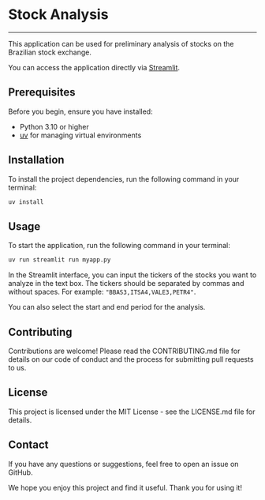 # Stock Analysis

---

This application can be used for preliminary analysis of stocks on the Brazilian stock exchange.

You can access the application directly via [Streamlit](https://share.streamlit.io/yuriishizawa/stock_analysis/main/myapp.py).

## Prerequisites

Before you begin, ensure you have installed:

* Python 3.10 or higher
* [uv](https://astral.sh/uv/) for managing virtual environments

## Installation

To install the project dependencies, run the following command in your terminal:

```bash
uv install
```

## Usage

To start the application, run the following command in your terminal:

```bash
uv run streamlit run myapp.py
```

In the Streamlit interface, you can input the tickers of the stocks you want to analyze in the text box. The tickers should be separated by commas and without spaces. For example: `"BBAS3,ITSA4,VALE3,PETR4"`.

You can also select the start and end period for the analysis.

## Contributing
Contributions are welcome! Please read the CONTRIBUTING.md file for details on our code of conduct and the process for submitting pull requests to us.

## License
This project is licensed under the MIT License - see the LICENSE.md file for details.

## Contact
If you have any questions or suggestions, feel free to open an issue on GitHub.

We hope you enjoy this project and find it useful. Thank you for using it!
